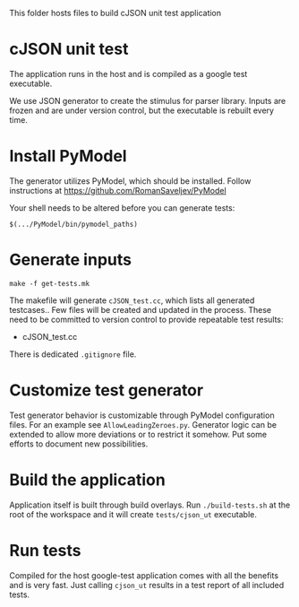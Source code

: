 This folder hosts files to build cJSON unit test application

# cJSON unit test

The application runs in the host and is compiled as a google
test executable.

We use JSON generator to create the stimulus for parser library.
Inputs are frozen and are under version control, but the executable
is rebuilt every time.

# Install PyModel

The generator utilizes PyModel, which should be installed. Follow
instructions at https://github.com/RomanSaveljev/PyModel

Your shell needs to be altered before you can generate tests:

``` shell
$(.../PyModel/bin/pymodel_paths)
```

# Generate inputs

```
make -f get-tests.mk
```

The makefile will generate `cJSON_test.cc`, which lists all generated
testcases.. Few files will be created and updated in the process. These
need to be committed to version control to provide repeatable test
results:

* cJSON\_test.cc

There is dedicated `.gitignore` file.

# Customize test generator

Test generator behavior is customizable through PyModel configuration
files. For an example see `AllowLeadingZeroes.py`. Generator logic can
be extended to allow more deviations or to restrict it somehow. Put some
efforts to document new possibilities.

# Build the application

Application itself is built through build overlays. Run `./build-tests.sh` at
the root of the workspace and it will create `tests/cjson_ut` executable.

# Run tests

Compiled for the host google-test application comes with all the benefits and
is very fast. Just calling `cjson_ut` results in a test report of all included
tests.

